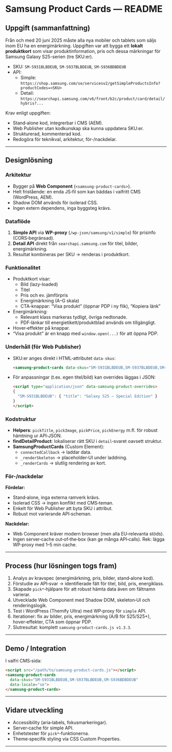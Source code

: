 # Samsung Product Cards — README

## Uppgift (sammanfattning)
Från och med 20 juni 2025 måste alla nya mobiler och tablets som säljs inom EU ha en energimärkning. 
Uppgiften var att bygga ett **lokalt produktkort** som visar produktinformation, pris och dessa märkningar 
för Samsung Galaxy S25-serien (tre SKU:er).

- SKU: `SM-S931BLBDEUB`, `SM-S937BLBDEUB`, `SM-S936BDBDEUB`
- API: 
  - Simple: `https://shop.samsung.com/se/servicesv2/getSimpleProductsInfo?productCodes=<SKU>`
  - Detail: `https://searchapi.samsung.com/v6/front/b2c/product/card/detail/hybris?...`

Krav enligt uppgiften:
- Stand‑alone kod, integrerbar i CMS (AEM).
- Web Publisher utan kodkunskap ska kunna uppdatera SKU:er.
- Strukturerad, kommenterad kod.
- Redogöra för teknikval, arkitektur, för-/nackdelar.

---

## Designlösning

### Arkitektur
- Bygger på **Web Component** (`<samsung-product-cards>`).
- Helt fristående: en enda JS‑fil som kan bäddas i valfritt CMS (WordPress, AEM).
- Shadow DOM används för isolerad CSS.
- Ingen extern dependens, inga byggsteg krävs.

### Dataflöde
1. **Simple API** via **WP-proxy** (`/wp-json/samsung/v1/simple`) för prisinfo (CORS‑begränsad).
2. **Detail API** direkt från `searchapi.samsung.com` för titel, bilder, energimärkning.
3. Resultat kombineras per SKU → renderas i produktkort.

### Funktionalitet
- Produktkort visar:
  - Bild (lazy-loaded)
  - Titel
  - Pris och ev. jämförpris
  - Energimärkning (A–G skala)
  - CTA-knappar: “Visa produkt” (öppnar PDP i ny flik), “Kopiera länk”
- Energimärkning:
  - Relevant klass markeras tydligt, övriga nedtonade.
  - PDF‑länkar till energietikett/produktblad används om tillgängligt.
- Hover‑effekter på knappar.
- “Visa produkt” är en knapp med `window.open(...)` för att öppna PDP.

### Underhåll (för Web Publisher)
- SKU:er anges direkt i HTML‑attributet `data-skus`:
  ```html
  <samsung-product-cards data-skus="SM-S931BLBDEUB,SM-S937BLBDEUB,SM-S936BDBDEUB" data-locale="se"></samsung-product-cards>
  ```
- För anpassningar (t.ex. egen titel/bild) kan overrides läggas i JSON:
  ```html
  <script type="application/json" data-samsung-product-overrides>
  {
    "SM-S931BLBDEUB": { "title": "Galaxy S25 – Special Edition" }
  }
  </script>
  ```

### Kodstruktur
- **Helpers**: `pickTitle`, `pickImage`, `pickPrice`, `pickEnergy` m.fl. för robust hämtning ur API‑JSON.
- **findDetailProduct**: lokaliserar rätt SKU i `detail`‑svaret oavsett struktur.
- **SamsungProductCards** (Custom Element):
  - `connectedCallback` → laddar data.
  - `_renderSkeleton` → placeholder‑UI under laddning.
  - `_renderCards` → slutlig rendering av kort.

### För-/nackdelar
**Fördelar:**
- Stand‑alone, inga externa ramverk krävs.
- Isolerad CSS → ingen konflikt med CMS‑teman.
- Enkelt för Web Publisher att byta SKU i attribut.
- Robust mot varierande API‑scheman.

**Nackdelar:**
- Web Component kräver modern browser (men alla EU‑relevanta stöds).
- Ingen server‑cache out‑of‑the‑box (kan ge många API‑calls). Rek: lägga WP‑proxy med 1–5 min cache.

---

## Process (hur lösningen togs fram)
1. Analys av kravspec (energimärkning, pris, bilder, stand‑alone kod).
2. Förstudie av API‑svar → identifierade fält för titel, bild, pris, energiklass.
3. Skapade `pick*`‑hjälpare för att robust hämta data även om fältnamn varierar.
4. Utvecklade Web Component med Shadow DOM, skeleton‑UI och renderingslogik.
5. Test i WordPress (Themify Ultra) med WP‑proxy för `simple` API.
6. Iterationer: fix av bilder, pris, energimärkning (A/B för S25/S25+), hover‑effekter, CTA som öppnar PDP.
7. Slutresultat: komplett `samsung-product-cards.js v1.3.3`.

---

## Demo / Integration
I valfri CMS‑sida:
```html
<script src="/path/to/samsung-product-cards.js"></script>
<samsung-product-cards 
  data-skus="SM-S931BLBDEUB,SM-S937BLBDEUB,SM-S936BDBDEUB" 
  data-locale="se">
</samsung-product-cards>
```

---

## Vidare utveckling
- Accessibility (aria‑labels, fokusmarkeringar).
- Server‑cache för simple API.
- Enhetstester för `pick*`‑funktionerna.
- Theme‑specifik styling via CSS Custom Properties.

---

